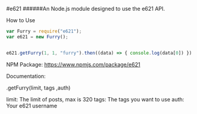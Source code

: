 #e621
######An Node.js module designed to use the e621 API.

How to Use
```js
var Furry = require("e621");
var e621 = new Furry();


e621.getFurry(1, 1, "furry").then((data) => { console.log(data[0]) })
```

NPM Package: https://www.npmjs.com/package/e621

Documentation:

.getFurry(limit, tags ,auth)

limit: The limit of posts, max is 320
tags: The tags you want to use
auth: Your e621 username
